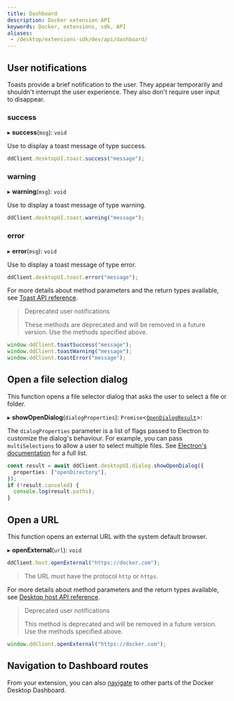 ```yaml
---
title: Dashboard
description: Docker extension API
keywords: Docker, extensions, sdk, API
aliases:
 - /desktop/extensions-sdk/dev/api/dashboard/
---
```


## User notifications

Toasts provide a brief notification to the user. They appear temporarily and
shouldn't interrupt the user experience. They also don't require user input to disappear.

### success

▸ **success**(`msg`): `void`

Use to display a toast message of type success.

```typescript
ddClient.desktopUI.toast.success("message");
```

### warning

▸ **warning**(`msg`): `void`

Use to display a toast message of type warning.

```typescript
ddClient.desktopUI.toast.warning("message");
```

### error

▸ **error**(`msg`): `void`

Use to display a toast message of type error.

```typescript
ddClient.desktopUI.toast.error("message");
```

For more details about method parameters and the return types available, see [Toast API reference](reference/interfaces/Toast.md).

> Deprecated user notifications
>
> These methods are deprecated and will be removed in a future version. Use the methods specified above.

```typescript
window.ddClient.toastSuccess("message");
window.ddClient.toastWarning("message");
window.ddClient.toastError("message");
```

## Open a file selection dialog

This function opens a file selector dialog that asks the user to select a file or folder.

▸ **showOpenDialog**(`dialogProperties`): `Promise`<[`OpenDialogResult`](reference/interfaces/OpenDialogResult.md)\>:

The `dialogProperties` parameter is a list of flags passed to Electron to customize the dialog's behaviour. For example, you can pass `multiSelections` to allow a user to select multiple files. See [Electron's documentation](https://www.electronjs.org/docs/latest/api/dialog) for a full list.

```typescript
const result = await ddClient.desktopUI.dialog.showOpenDialog({
  properties: ["openDirectory"],
});
if (!result.canceled) {
  console.log(result.paths);
}
```

## Open a URL

This function opens an external URL with the system default browser.

▸ **openExternal**(`url`): `void`

```typescript
ddClient.host.openExternal("https://docker.com");
```

> The URL must have the protocol `http` or `https`.

For more details about method parameters and the return types available, see [Desktop host API reference](reference/interfaces/Host.md).

> Deprecated user notifications
>
> This method is deprecated and will be removed in a future version. Use the methods specified above.

```typescript
window.ddClient.openExternal("https://docker.com");
```

## Navigation to Dashboard routes

From your extension, you can also [navigate](dashboard-routes-navigation.md) to other parts of the Docker Desktop Dashboard.